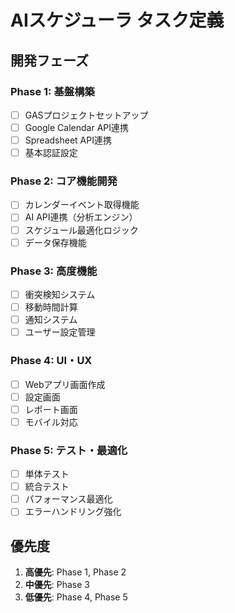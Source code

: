 # AIスケジューラ タスク定義

## 開発フェーズ

### Phase 1: 基盤構築
- [ ] GASプロジェクトセットアップ
- [ ] Google Calendar API連携
- [ ] Spreadsheet API連携
- [ ] 基本認証設定

### Phase 2: コア機能開発
- [ ] カレンダーイベント取得機能
- [ ] AI API連携（分析エンジン）
- [ ] スケジュール最適化ロジック
- [ ] データ保存機能

### Phase 3: 高度機能
- [ ] 衝突検知システム
- [ ] 移動時間計算
- [ ] 通知システム
- [ ] ユーザー設定管理

### Phase 4: UI・UX
- [ ] Webアプリ画面作成
- [ ] 設定画面
- [ ] レポート画面
- [ ] モバイル対応

### Phase 5: テスト・最適化
- [ ] 単体テスト
- [ ] 統合テスト
- [ ] パフォーマンス最適化
- [ ] エラーハンドリング強化

## 優先度
1. **高優先**: Phase 1, Phase 2
2. **中優先**: Phase 3
3. **低優先**: Phase 4, Phase 5